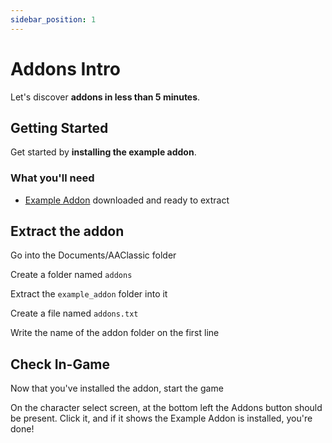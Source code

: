 ```yaml
---
sidebar_position: 1
---
```


# Addons Intro

Let's discover **addons in less than 5 minutes**.

## Getting Started

Get started by **installing the example addon**.

### What you'll need

- [Example Addon](https://cdn.discordapp.com/attachments/1269290792065826886/1270776980370882714/example_addon_v0.2.zip?ex=66b83a8a&is=66b6e90a&hm=8caa2f608a9c97a8197e0f9f2119386b6b05a756249e3adef391bb353fd7fbbc&) downloaded and ready to extract

## Extract the addon

Go into the Documents/AAClassic folder

Create a folder named `addons`

Extract the `example_addon` folder into it

Create a file named `addons.txt`

Write the name of the addon folder on the first line

## Check In-Game

Now that you've installed the addon, start the game

On the character select screen, at the bottom left the Addons button should be present. Click it, and if it shows the Example Addon is installed, you're done!
